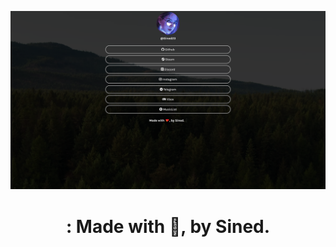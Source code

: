 ![miniatura-linktree](https://raw.githubusercontent.com/SinedGG/Linktree/main/assets/miniatura-linktree.png)

<h1 align="center">: Made with 💖, by Sined.</h1>
